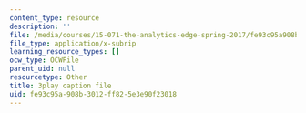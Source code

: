 ```yaml
---
content_type: resource
description: ''
file: /media/courses/15-071-the-analytics-edge-spring-2017/fe93c95a908b3012ff825e3e90f23018_aktu4aRQ5X4.srt
file_type: application/x-subrip
learning_resource_types: []
ocw_type: OCWFile
parent_uid: null
resourcetype: Other
title: 3play caption file
uid: fe93c95a-908b-3012-ff82-5e3e90f23018
---
```


